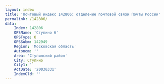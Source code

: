 ```yaml
---
layout: index
title: 'Почтовый индекс 142806: отделение почтовой связи Почты России'
permalink: /142806/
data:
    Index: 142806
    OPSName: 'Ступино 6'
    OPSType: О
    OPSSubm: 142949
    Region: 'Московская область'
    Autonom: ''
    Area: 'Ступинский район'
    City: Ступино
    City1: ''
    ActDate: '20030331'
    IndexOld: ''
---
```

